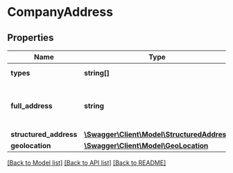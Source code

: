 # CompanyAddress

## Properties
Name | Type | Description | Notes
------------ | ------------- | ------------- | -------------
**types** | **string[]** | Address usage types | 
**full_address** | **string** | A ready-to-render single-line string representation of an address. | 
**structured_address** | [**\Swagger\Client\Model\StructuredAddress**](StructuredAddress.md) |  | 
**geolocation** | [**\Swagger\Client\Model\GeoLocation**](GeoLocation.md) |  | 

[[Back to Model list]](../README.md#documentation-for-models) [[Back to API list]](../README.md#documentation-for-api-endpoints) [[Back to README]](../README.md)


